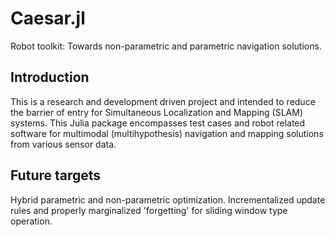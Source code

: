 # Caesar.jl
Robot toolkit: Towards non-parametric and parametric navigation solutions.

Introduction
------------

This is a research and development driven project and intended to reduce the barrier of entry for Simultaneous Localization and Mapping (SLAM) systems. This Julia package encompasses test cases and robot related software for multimodal (multihypothesis) navigation and mapping solutions from various sensor data.

Future targets
--------------

Hybrid parametric and non-parametric optimization. Incrementalized update rules and properly marginalized 'forgetting' for sliding window type operation.
